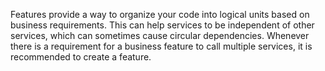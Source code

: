 Features provide a way to organize your code into logical units based on business requirements.
This can help services to be independent of other services, which can sometimes cause circular dependencies.
Whenever there is a requirement for a business feature to call multiple services, it is recommended to create a feature.
